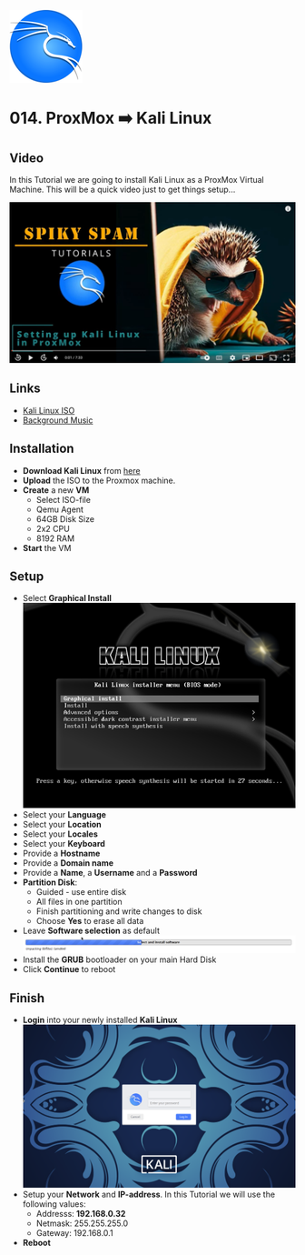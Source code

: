 ![Kali Linux](_assets/images/kali.png)
# 014. ProxMox ➡️ Kali Linux

## Video

In this Tutorial we are going to install Kali Linux as a ProxMox Virtual Machine.
This will be a quick video just to get things setup...

[![Video](_assets/images/kali-video.png)](https://youtu.be/kzL1d1jn-Z8)

## Links

- [Kali Linux ISO](https://www.kali.org/get-kali)
- [Background Music](https://freesound.org/people/Migfus20/sounds/560452/)

## Installation

- **Download Kali Linux** from [here](https://cdimage.kali.org/kali-2023.2/kali-linux-2023.2a-installer-amd64.iso)
- **Upload** the ISO to the Proxmox machine.
- **Create** a new **VM** 
  - Select ISO-file
  - Qemu Agent
  - 64GB Disk Size
  - 2x2 CPU
  - 8192 RAM
- **Start** the VM

## Setup

- Select **Graphical Install**
  ![Kali Install 01](_assets/images/kali-install-01.png)
- Select your **Language**
- Select your **Location**
- Select your **Locales**
- Select your **Keyboard**
- Provide a **Hostname**
- Provide a **Domain name**
- Provide a **Name**, a **Username** and a **Password**
- **Partition Disk**:
  - Guided - use entire disk
  - All files in one partition
  - Finish partitioning and write changes to disk
  - Choose **Yes** to erase all data
- Leave **Software selection** as default
  ![Kali Install 01b](_assets/images/kali-install-01b.png)
- Install the **GRUB** bootloader on your main Hard Disk
- Click **Continue** to reboot

## Finish

- **Login** into your newly installed **Kali Linux**
  ![Kali Install 02](_assets/images/kali-install-02.png)
- Setup your **Network** and **IP-address**. In this Tutorial we will use the following values:
  - Addresss: **192.168.0.32**
  - Netmask: 255.255.255.0
  - Gateway: 192.168.0.1
- **Reboot**